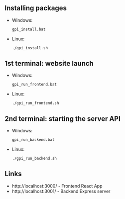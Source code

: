 ## Installing packages

- Windows:
    ```cmd
    gpi_install.bat
    ```
- Linux:
    ```bash
    ./gpi_install.sh
    ```

## 1st terminal: website launch

- Windows:
    ```cmd
    gpi_run_frontend.bat
    ```
- Linux:
    ```bash
    ./gpi_run_frontend.sh
    ```

## 2nd terminal: starting the server API

- Windows:
    ```cmd
    gpi_run_backend.bat
    ```
- Linux:
    ```bash
    ./gpi_run_backend.sh
    ```

## Links

- http://localhost:3000/ - Frontend React App
- http://localhost:3001/ - Backend Express server
